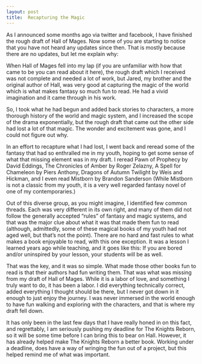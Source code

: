 ```yaml
---
layout: post
title:  Recapturing the Magic
---
```

As I announced some months ago via twitter and facebook, I have finished the rough draft of Hall of Mages. Now some of you are starting to notice that you have not heard any updates since then. That is mostly because there are no updates, but let me explain why:

When Hall of Mages fell into my lap (if you are unfamiliar with how that came to be you can read about it here), the rough draft which I received was not complete and needed a lot of work, but Jared, my brother and the original author of Hall, was very good at capturing the magic of the world which is what makes fantasy so much fun to read. He had a vivid imagination and it came through in his work.
<!--more-->
So, I took what he had begun and added back stories to characters, a more thorough history of the world and magic system, and I increased the scope of the drama exponentially, but the rough draft that came out the other side had lost a lot of that magic. The wonder and excitement was gone, and I could not figure out why.

In an effort to recapture what I had lost, I went back and reread some of the fantasy that had so enthralled me in my youth, hoping to get some sense of what that missing element was in my draft. I reread Pawn of Prophecy by David Eddings, The Chronicles of Amber by Roger Zelazny, A Spell for Chameleon by Piers Anthony, Dragons of Autumn Twilight by Weis and Hickman, and I even read Mistborn by Brandon Sanderson (While Mistborn is not a classic from my youth, it is a very well regarded fantasy novel of one of my contemporaries.)

Out of this diverse group, as you might imagine, I identified few common threads. Each was very different in its own right, and many of them did not follow the generally accepted “rules” of fantasy and magic systems, and that was the major clue about what it was that made them fun to read (although, admittedly, some of these magical books of my youth had not aged well, but that’s not the point). There are no hard and fast rules to what makes a book enjoyable to read, with this one exception. It was a lesson I learned years ago while teaching, and it goes like this: If you are bored and/or uninspired by your lesson, your students will be as well.

That was the key, and it was so simple. What made those other books fun to read is that their authors had fun writing them. That was what was missing from my draft of Hall of Mages. While it is a labor of love, and something I truly want to do, it has been a labor. I did everything technically correct, added everything I thought should be there, but I never got down in it enough to just enjoy the journey. I was never immersed in the world enough to have fun walking and exploring with the characters, and that is where my draft fell down.

It has only been in the last few days that I have really honed in on this fact, and regrettably, I am seriously pushing my deadline for The Knights Reborn, so it will be some time before I can bring this to bear on Hall. However, it has already helped make The Knights Reborn a better book. Working under a deadline, does have a way of wringing the fun out of a project, but this helped remind me of what was important.
